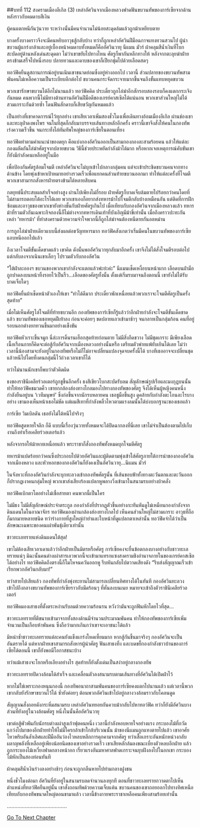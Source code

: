 ##บทที่ 112 สงครามเมืองอีเกิล (3)
เหล่าอัศวินจากเมืองหลวงฟาดฟันขบวนทัพของการ์เซียจากด้านหลังราวกับคมดาบสีเงิน


ผู้คนแตกหนีกันวุ่นวาย ระหว่างนั้นมีคนจำนวนไม่น้อยสะดุดล้มแล้วถูกม้าเหยียบตาย


บางครั้งบางคราวจึงจะมีคนหยิบอาวุธสู้กลับบ้าง ทว่าก็ถูกเหล่าอัศวินฝีมือฉกาจแทงทวนสวนไป ผู้นำขบวนผู้แกร่งกล้าและอยู่เบื้องหน้าคมดาบทั้งหมดก็คืออัศวินวายุ นีแมน มัวร์ ผ้าคลุมสีน้ำเงินที่โบกสะบัดอยู่ด้านหลังเด่นสะดุดตา ไม่ว่าเขาขยับไปทางไหน ศัตรูก็พากันหลีกทางให้ หลังจากตะลุยฆ่าฝ่ายตรงข้ามเสร็จไปหนึ่งรอบ ปลายทวนและดาบของเขาก็เปียกชุ่มไปด้วยเลือดสดๆ


ทอว์ฟิคยืนดูสถานการณ์อยู่บนเนินเขาขนาดย่อมซึ่งอยู่ห่างออกไป เวลานี้ ส่วนปลายของขบวนทัพสามพันคนไม่เหลือความเป็นระเบียบอีกต่อไป ขบวนคนกระจัดกระจายมากขึ้นจนถึงขั้นแทบหยุดขบวน


พวกเขารักษาขบวนได้อีกไม่นานแล้ว ทอว์ฟิคคิด ประเดี๋ยวถูกไล่ฆ่าอีกสักรอบสองรอบก็คงแตกกระเจิงกันหมด คนพวกนี้ไม่มีทางต้านทานอัศวินฝีมือดีของเกรย์คาสเซิลได้แน่นอน พวกเขาส่วนใหญ่ไม่ได้สวมเกราะกันด้วยซ้ำ โดนฟันสักดาบก็เสียขวัญกันหมดแล้ว


เป็นอย่างที่เขาคาดการณ์ไว้ทุกอย่าง เขาเสียเวลาเพิ่มสองชั่วโมงเพื่อเดินทางอ้อมเมืองอีเกิล ผ่านช่องเขาและทะลุป่าดงพงไพร จนในที่สุดก็กลับมาบรรจบเส้นทางหลักอีกครั้ง คราวนี้เขาจึงสั่งให้คนในกองทัพเร่งความเร็วขึ้น จนกระทั่งไล่ทันทัพใหญ่ของการ์เซียในตอนเที่ยง


ทอว์ฟิคทำตามคำแนะนำของดยุก คือแบ่งกองอัศวินออกเป็นสามกองกองละสามร้อยคน แล้วให้แต่ละกองผลัดกันไล่ฆ่าศัตรูจากปลายขบวน วิธีนี้ช่วยประหยัดกำลังม้าได้มาก หรือหากเจอเหตุการณ์คับขันเขาก็ยังมีกำลังคนเหลืออยู่ในมือ


เพื่อป้องกันศัตรูล้อมโจมตี เหล่าอัศวินจะไม่บุกเข้าไปกลางกลุ่มคน แต่จะเข้าประชิดขบวนคนจากทางด้านข้าง โดยพุ่งเข้าหาเป้าหมายอย่างรวดเร็วเพื่อแยกคนส่วนท้ายขบวนออกมา ทำให้แต่ละครั้งที่โจมตี พวกเขาสามารถสังหารฝ่ายตรงข้ามได้หลายสิบคน


กลยุทธ์นี้ประสบผลสำเร็จอย่างสูง ผ่านไปเพียงไม่กี่รอบ ฝ่ายศัตรูก็บาดเจ็บล้มตายไปร้อยกว่าคนโดยที่ไม่สามารถตอบโต้อะไรได้เลย พวกเขาเองก็อยากส่งทหารม้าไปโจมตีกลับบ้างเหมือนกัน แต่ติดที่การฝึกซ้อมและอาวุธของพวกเขายังห่างชั้นกับฝ่ายศัตรูเกินไป เมื่อเทียบกับกองอัศวินจากเมืองหลวงแล้ว ทหารม้าที่รวมตัวกันเฉพาะกิจกองนี้ก็ไม่ต่างจากทหารเดินเท้าที่บังเอิญมีม้าขี่เท่านั้น เมื่อถึงคราวปะทะกัน เหล่า ‘ทหารม้า’ ที่ทำสงครามด้วยความจำใจพวกนี้ก็ถูกไล่ฆ่าจนต้องหนีตายกันอลหม่าน


การถูกไล่ฆ่าฝ่ายเดียวแบบนี้ส่งผลต่อขวัญทหารมาก ทอว์ฟิคสังเกตว่าเริ่มมีคนในขบวนทัพของการ์เซียแอบหนีออกไปแล้ว


ถึงเวลาโจมตีขั้นเด็ดขาดแล้ว เขาคิด ดังนั้นพออัศวินวายุกลับมาอีกครั้ง เขาจึงไม่ได้สั่งโจมตีรอบต่อไป แต่กลับลงจากเนินเขาเล็กๆ ไปรวมตัวกับกองอัศวิน


“ใต้ฝ่าละอองฯ ขบวนของพวกเขากำลังจะแตกแล้วพ่ะย่ะค่ะ” นีแมนเช็ดเหงื่อบนหน้าผาก เลือดบนฝ่ามือถูกปาดลงบนหน้าทิ้งรอยไว้เป็นริ้ว...เลือดของศัตรูทั้งนั้น ตั้งแต่เริ่มรบมาจนถึงตอนนี้ เขายังไม่ได้รับบาดเจ็บใดๆ


ทอว์ฟิคยื่นผ้าเช็ดหน้าตัวเองให้เขา “ทำได้ดีมาก ประเดี๋ยวพักเหนื่อยแล้วพวกเราจะโจมตีศัตรูเป็นครั้งสุดท้าย”


เมื่อไม่เห็นศัตรูไล่โจมตีที่ท้ายขบวนอีก กองทัพของการ์เซียก็รู้แล้วว่าอีกฝ่ายกำลังจะโจมตีขั้นเด็ดขาดแล้ว ขบวนทัพของเธอหยุดฝีเท้าลง ก่อนจะค่อยๆ ขดปลายแถวเข้ามาช้าๆ จนกลายเป็นกลุ่มก้อน คนที่อยู่รอบนอกต่างยกทวนขึ้นมาอย่างแข็งขัน


ทอว์ฟิคหัวเราะขึ้นจมูก นี่ล่ะการดิ้นรนเฮือกสุดท้ายก่อนตาย ไม่มีสิ่งกีดขวาง ไม่มีชุดเกราะ มีเพียงเลือดเนื้อเรือนกายก็คิดจะต่อสู้กับอัศวินจากเมืองหลวงอย่างนั้นหรือ เตรียมตัวพ่ายแพ้ยับเยินได้เลย ไม่ว่าเวลานี้น้องสามจะยังอยู่ในกองทัพหรือไม่ก็ไม่อาจเปลี่ยนแปลงจุดจบครั้งนี้ได้ บางทีเธออาจจะเปลี่ยนชุดแล้วหนีไปโดยทิ้งคนกลุ่มนี้ไว้ถ่วงเวลาเขาก็ได้


ทว่าไม่นานนักเขาก็พบว่าตัวคิดผิด


ธงของราชินีเคลียร์วอเตอร์ถูกชูขึ้นอีกครั้ง ธงสีเขียวโบกสะบัดรับลม สัญลักษณ์รูปเรือและมงกุฎบนนั้นทำให้ทอว์ฟิคขมวดคิ้ว เขายกกล้องส่องทางไกลมองไปทางกองทัพของศัตรู จึงได้เห็นผู้หญิงคนหนึ่งกำลังยืนอยู่บน ‘เวทีมนุษย์’ ซึ่งก่อขึ้นจากนักรบหลายคน เธอชูมือขึ้นสูง ดูคล้ายกับกำลังตะโกนอะไรบางอย่าง เขามองเห็นหน้าเธอไม่ชัด แต่ผมสีเทาที่กำลังพลิ้วไหวตามแรงลมนั้นได้บ่งบอกฐานะของเธอแล้ว


การ์เซีย วิมเบิลดัน เธอยังไม่ได้หนีไปจริงๆ


ทอว์ฟิคสูดหายใจลึก ก็ดี แบบนี้เรื่องวุ่นวายทั้งหมดจะได้ปิดฉากลงที่นี่เลย เขาไม่จำเป็นต้องตามไปเก็บงานถึงท่าเรือเคลียร์วอเตอร์แล้ว


หลังจากรอให้ม้าหายเหนื่อยแล้ว พระราชาก็สั่งกองทัพทั้งหมดบุกโจมตีศัตรู


ทหารม้าแปดร้อยกว่าคนซึ่งประกอบไปด้วยอัศวินและผู้ติดตามพุ่งเข้าใส่ศัตรูภายใต้การนำของกองอัศวินจากเมืองหลวง และหัวหอกของกองอัศวินก็ยังคงเป็นอัศวินวายุ...นีแมน มัวร์


ในจังหวะที่กองอัศวินกำลังจะบุกทะลวงเข้ากองทัพศัตรูนั้น ที่เส้นขอบฟ้าทั้งทางตะวันตกและตะวันออกก็ปรากฏเงาคนกลุ่มใหญ่ พวกเขาส่งเสียงร้องแปลกหูพลางวิ่งเข้ามาในสนามรบอย่างบ้าคลั่ง


ทอว์ฟิคเบิกตาโตอย่างไม่เชื่อสายตา คนพวกนี้เป็นใคร


ไม่มีธง ไม่มีสัญลักษณ์ประจำตระกูล กองกำลังที่ปรากฏตัวขึ้นอย่างกะทันหันดูไม่เหมือนกองกำลังจากดินแดนใดในอาณาจักร ทอว์ฟิคมองผ่านกล้องส่องทางไกลไป เห็นคนส่วนใหญ่ไม่สวมเกราะ อาวุธที่ถือก็มากมายหลายชนิด ทว่าร่างกายที่สูงใหญ่กำยำและใบหน้าที่ดูแปลกตาเหล่านั้น ทอว์ฟิคจำได้ว่าเป็นลักษณะเฉพาะของคนเผ่าพันธุ์เดียวเท่านั้น


ชาวทะเลทรายแห่งดินแดนใต้สุด!


เขาไม่ต้องเสียเวลาเดาแล้วว่าอีกฝ่ายเป็นมิตรหรือศัตรู การ์เซียคงจะยื่นข้อตกลงบางอย่างกับชาวทะเลทรายแน่ๆ มิฉะนั้นคนต่างเผ่าสารเลวพวกนี้จะเข้ามาแทรกแซงสงครามชิงอำนาจภายในของเกรย์คาสเซิลได้อย่างไร ทอว์ฟิคคิดถึงตรงนี้ก็โมโหจนควันออกหู รีบหันกลับไปตวาดเสียงดัง “รีบส่งสัญญาณเร็วเข้า เรียกพวกอัศวินกลับมา!”


ทว่าสายไปเสียแล้ว กองทัพที่กำลังพุ่งทะยานไม่สามารถเปลี่ยนทิศทางได้ในทันที กองอัศวินทะลวงเข้าไปถึงกลางขบวนทัพของการ์เซียราวกับมีดร้อนๆ ที่หั่นลงบนเนย หมายจะเข้าถึงตัวราชินีเคลียร์วอเตอร์


ทอว์ฟิคมองเสาธงที่ตั้งตระหง่านรับลมด้วยความร้อนรน หวังว่ามันจะถูกฟันหักโดยไวที่สุด...


ชาวทะเลทรายที่ตีขนาบเข้ามาจากทั้งสองด้านมีจำนวนประมาณพันคน ทำให้กองทัพของการ์เซียเพิ่มจำนวนเป็นเกือบห้าพันคน ซึ่งถือว่ามากเกินกว่าเขาจะเอาชนะได้แล้ว


มิหนำซ้ำชาวทะเลทรายแต่ละคนยังแข็งแกร่งโหดเหี้ยมมาก หากสู้กันขึ้นมาจริงๆ กองอัศวินจะเป็นอันตรายได้ แต่หากฝ่ายเขาสามารถสังหารผู้นำศัตรู ฟันเสาธงทิ้ง และบดขยี้กองกำลังชาวบ้านของการ์เซียได้ตอนนี้ เขาก็ยังพอมีโอกาสชนะบ้าง


ทว่าแม้เสาธงจะโยกหรือเอียงอย่างไร สุดท้ายก็ยังตั้งเด่นเป็นสง่าอยู่กลางกองทัพ


ชาวทะเลทรายปิดวงล้อมได้สำเร็จ และเคลื่อนตัวลงสนามรบตามเส้นทางที่อัศวินได้เปิดฝ่าไว้


หากไม่ใช่เพราะกองหนุนกองนี้ กองทัพอนาถาสามพันคนของการ์เซียคงแตกไปนานแล้ว แต่เวลานี้พวกเขากลับยังรักษาขบวนไว้ได้ ซ้ำยังค่อยๆ ต้อนพวกอัศวินเข้าไปอยู่กลางวงล้อมราวกับโคลนดูด


สัญญาณสั่งถอยดังกระหึ่มสนามรบ เหล่าอัศวินทยอยกันควบม้ากลับไปหาทอว์ฟิค ทว่าก็ยังมีอัศวินบางส่วนที่ยังอยู่ในวงล้อมศัตรู หนึ่งในนั้นคืออัศวินวายุ


เขาต่อสู้พัวพันกับนักรบต่างเผ่าสูงเก้าฟุตคนหนึ่ง เวลานี้กำลังหอบหายใจอย่างแรง กระบองไม้ที่กวัดแกว่งไปมาของอีกฝ่ายทำให้ไม่มีใครกล้าเข้าใกล้บริเวณนั้น ม้าของนีแมนถูกแทงตายไปแล้ว เขาอาศัยไหวพริบอันล้ำเลิศและฝีมืออันว่องไวหลบหลีกการคุกคามจากศัตรู ทว่าเสื้อเกราะอันหนักหน่วงกลับผลาญพลังที่เหลืออยู่เพียงน้อยนิดของเขาอย่างรวดเร็ว เขาเสียหลักล้มลงขณะเบี่ยงตัวหลบอีกฝ่าย แล้วถูกกระบองไม้เหวี่ยงฟาดกลางหน้าอก เรี่ยวแรงอันมหาศาลฟาดเกราะจนยุบฝังลงไปในอกเขา กระบองไม้หักเป็นสองท่อนทันที


ผ้าคลุมสีน้ำเงินร่วงลงอย่างช้าๆ ก่อนจะถูกกลืนหายไปท่ามกลางฝูงชน


หนึ่งชั่วโมงต่อมา อัศวินที่ยังอยู่ในสนามรบลดจำนวนลงทุกที ตอนที่ชาวทะเลทรายกวาดตาไปเห็นตำแหน่งที่ทอว์ฟิคยืนอยู่นั้น เขาสั่งถอนทัพด้วยความเจ็บแค้น ขบวนคนของเขาถอยออกไปทางทิศเหนือ เทียบกับกองทัพขนาดใหญ่ตอนขามาแล้ว เวลานี้ข้างกายพระราชาเหลือคนเพียงสามร้อยเท่านั้น


........................................




[Go To Next Chapter]( ./25.md)